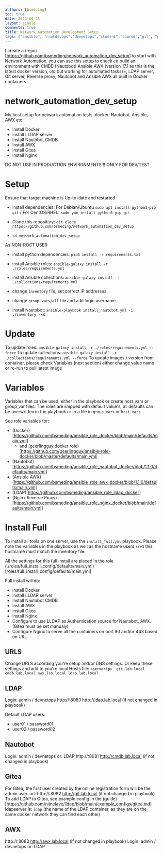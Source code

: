 ```yaml
---
authors: [bsmeding]
toc: true
date: 2023-09-25
layout: single
comments: true
title: Network Automation Development Setup
tags: ["ansible", "nnetdevops","devnetops","student","course","git", "gitea", "nginx","awx","lldap", "docker"]
---
```


I create a (repo)[https://github.com/bsmeding/network_automation_dev_setup] to start with Network Automation, you can use this setup to check en build an environment with CMDB (Nautobot) Ansible AWX (version 17.1 as this is the latest docker version, old but working for automated tasks)=, LDAP server, Git server, Reverse proxy, Nautobot and Ansible AWX all built in Docker containers.

# network_automation_dev_setup
My host setup for network automation tests, docker, Nautobot, Ansible, AWX etc

* Install Docker
* Install LLDAP server
* Install Nautobot CMDB
* Install AWX
* Install Gitea
* Install Nginx

DO NOT USE IN PRODUCTION ENVIRONMENTS!!! ONLY FOR DEV/TEST

# Setup

Ensure that target machine is Up-to-date and restarted

* install dependencies: For Debian/Ubuntu `sudo apt install python3-pip git` / For CentOS/RHEL: `sudo yum install python3-pip git`

* Clone this repository: `git clone https://github.com/bsmeding/network_automation_dev_setup`
* `cd network_automation_dev_setup`


As NON-ROOT USER:
* install python dependencies: `pip3 install -r requirements.txt`

* install Ansible roles: `ansible-galaxy install -r ./roles/requirements.yml`
* install Ansible collections: `ansible-galaxy install -r ./collections/requirements.yml`
* change `inventory` file, set correct IP addresses
* change `group_vars/all` file and add login username
* Install Nautobot: `ansible-playbook install_nautobot.yml -i ./inventory -kK`


# Update
To update roles: `ansible-galaxy install -r ./roles/requirements.yml --force`
To update collections: `ansible-galaxy install -r ./collections/requirements.yml --force`
To update images / version from container, please check Variables (next section) either change value name or re-run to pull latest image

# Variables
Variables that can be used, either in the playbook or create host_vars or group_var files:
The roles are shipped with default value's, all defaults can be overwritten in the playbook or in a file in `group_vars` or `host_vars`

See role variables for: 
* (Docker)[https://github.com/bsmeding/ansible_role_docker/blob/main/defaults/main.yml]
  * and (geerlingguy.docker role)[https://github.com/geerlingguy/ansible-role-docker/blob/master/defaults/main.yml]
* (Nautobot)[https://github.com/bsmeding/ansible_role_nautobot_docker/blob/1.1.0/defaults/main.yml]
* (Ansible AWX)[https://github.com/bsmeding/ansible_role_awx_docker/blob/1.1.0/defaults/main.yml]
* (LDAP)[https://github.com/bsmeding/ansible_role_lldap_docker]
* (Nginx Reverse Proxy)[https://github.com/bsmeding/ansible_role_nginx_docker/blob/main/defaults/main.yml]


# Install Full
To install all tools on one server, use the `install_full.yml` playbook. Please note the variables in the playbook as well as the hostname users `srv1` this hostname must match the inventory file.

All the settings for this full install are placed in the role (./roles/full_install_config/defaults/main.yml)[roles/full_install_config/defaults/main.yml]

Full install will do:
* Install Docker
* Install LLDAP server
* Install Nautobot CMDB
* Install AWX
* Install Gitea
* Install Nginx
* Configure to use LLDAP as Authentication source for Nautobot, AWX. (Gitea must be set manualy)
* Configure Nginx to serve all the containers on port 80 and/or 443 based on URL

## URLS
Change URLS according you're setup and/or DNS settings. Or keep these settings and add to you're local Hosts file:
`<serverip>  git.lab.local cmdb.lab.local awx.lab.local ldap.lab.local`

## LDAP
Login: admin / devnetops
http://<serverip>:8080
http://ldap.lab.local (if not changed in playbook)

Default LDAP users:
* user01 / password01
* user02 / password02

## Nautobot
Login: admin / devnetops
  or: LDAP
http://<serverip>:8081
http://cmdb.lab.local (if not changed in playbook)

## Gitea
For Gitea, the first user created by the online registration form will be the admin user.
url: http://<serverip>:8082
http://git.lab.local (if not changed in playbook)
To add LDAP to Gitea, see example config in the (guide)[https://github.com/nitnelave/lldap/blob/main/example_configs/gitea.md]
  ldapserver is: `ldap` (the name of the LDAP container, as they are on the same docker network they can find each other)

## AWX
http://<serverip>:8083
http://awx.lab.local (if not changed in playbook)
Login: admin / devnetops
  or: LDAP 